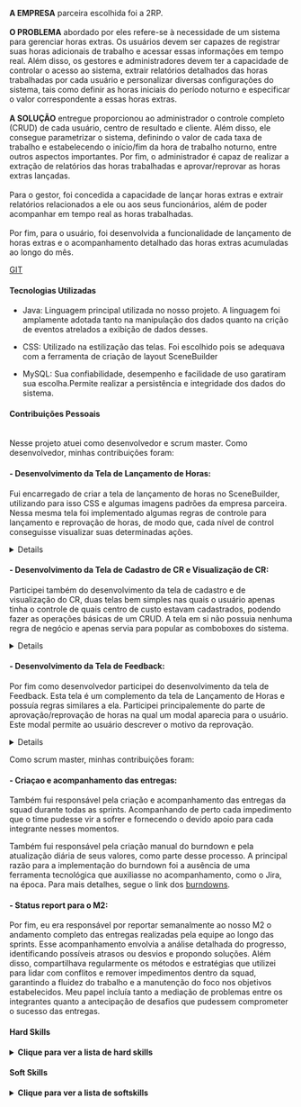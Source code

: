 **A EMPRESA** parceira escolhida foi a 2RP.
<br>
<br>
**O PROBLEMA** abordado por eles refere-se à necessidade de um sistema para gerenciar horas extras. Os usuários devem ser capazes de registrar suas horas adicionais de trabalho e acessar essas informações em tempo real. Além disso, os gestores e administradores devem ter a capacidade de controlar o acesso ao sistema, extrair relatórios detalhados das horas trabalhadas por cada usuário e personalizar diversas configurações do sistema, tais como definir as horas iniciais do período noturno e especificar o valor correspondente a essas horas extras.
<br>
<br>
**A SOLUÇÃO** entregue proporcionou ao administrador o controle completo (CRUD) de cada usuário, centro de resultado e cliente. Além disso, ele consegue parametrizar o sistema, definindo o valor de cada taxa de trabalho e estabelecendo o início/fim da hora de trabalho noturno, entre outros aspectos importantes. Por fim, o administrador é capaz de realizar a extração de relatórios das horas trabalhadas e aprovar/reprovar as horas extras lançadas. <br>
<br>
Para o gestor, foi concedida a capacidade de lançar horas extras e extrair relatórios relacionados a ele ou aos seus funcionários, além de poder acompanhar em tempo real as horas trabalhadas.
<br>
<br>
Por fim, para o usuário, foi desenvolvida a funcionalidade de lançamento de horas extras e o acompanhamento detalhado das horas extras acumuladas ao longo do mês.

[GIT](https://github.com/matheus-fiebig/portifolio-bd/tree/main/2sem)

#### Tecnologias Utilizadas
- Java: Linguagem principal utilizada no nosso projeto. A linguagem foi amplamente adotada tanto na manipulação dos dados quanto na crição de eventos atrelados a exibição de dados desses.

- CSS: Utilizado na estilização das telas. Foi escolhido pois se adequava com a ferramenta de criação de layout SceneBuilder  

- MySQL: Sua confiabilidade, desempenho e facilidade de uso garatiram sua escolha.Permite realizar a persistência e integridade dos dados do sistema.

#### Contribuições Pessoais
**<br>**
Nesse projeto atuei como desenvolvedor e scrum master.
Como desenvolvedor, minhas contribuições foram:
#### - Desenvolvimento da Tela de Lançamento de Horas:
Fui encarregado de criar a tela de lançamento de horas no SceneBuilder, utilizando para isso CSS e algumas imagens padrões da empresa parceira. Nessa mesma tela foi implementado algumas regras de controle para lançamento e reprovação de horas, de modo que, cada nível de control conseguisse visualizar suas determinadas ações.
<details>
    ```

      public void lancarHoras(ActionEvent event) {
            var rows = table_lancamento.getItems();
            for (ExtratoHoraModel extratoHoraModel : rows) {
                if (extratoHoraModel.getId() != 0) {
                    continue;
                }
                extratoHoraModel.setIdUsuario(UsuarioDAO.usuarioLogado.getId());

                if (UsuarioDAO.usuarioLogado.getIdTipoUsuario() == TipoUsuario.Administrador || UsuarioDAO.usuarioLogado.getIdTipoUsuario() == TipoUsuario.Gestor)
                    extratoHoraModel.setStatus(EtapaExtrato.APROVADA);
                else
                    extratoHoraModel.setStatus(EtapaExtrato.EM_APROVACAO);

                var rowsModified = extratoHoraDao.lancarHora(extratoHoraModel);
                if (rowsModified <= 0) {
                    MensagemRetorno.erroCadastro();
                    return;
                }
            }

            MensagemRetorno.sucessoCadastro();
        }
    ```

Como pode ser visto, aqui esta a implementação do lançamento de horas, na qual existe toda a parte de controle de lançamento com base no seu nível de acesso. Além disso é possivel analisar como é realizado o controle no nosso sistema, através de campo estático que é atribuido durante a ação de login do usuário.
</details>

#### - Desenvolvimento da Tela de Cadastro de CR e Visualização de CR:
Participei também do desenvolvimento da tela de cadastro e de visualização do CR, duas telas bem simples nas quais o usuário apenas tinha o controle de quais centro de custo estavam cadastrados, podendo fazer as operações básicas de um CRUD. A tela em si não possuia nenhuma regra de negócio e apenas servia para popular as comboboxes do sistema.

<details>

<img src="https://github.com/matheus-fiebig/bertoti/blob/main/portifolio-bd/assets/2sem/tela_gerenciamento%20cr.png"></img>

Como pode ser visto acima, o usuário selecionava um CR e selecionava qual integrante do sistema ia ser atribuído aquele CR. Nesta tela fui responsável, também, por toda a parte de criação do Layout e regras de cadastro / visualização
</details>

#### - Desenvolvimento da Tela de Feedback:
Por fim como desenvolvedor participei do desenvolvimento da tela de Feedback. Esta tela é um complemento da tela de Lançamento de Horas e possuía regras similares a ela. Participei principalemente do parte de aprovação/reprovação de horas na qual um modal aparecia para o usuário. Este modal permite ao usuário descrever o motivo da reprovação.

<details>
    ```
    
    FeedbackController.java
     {
                        btnAprovar.setOnAction((ActionEvent event) -> {
                            ExtratoHoraModel extratoHora = getTableView().getItems().get(getIndex());
                            extratoHora.setStatus(EtapaExtrato.APROVADA);

                            if (EtapaExtrato.APROVADA == extratoHora.getStatus()) {
                                extratoHoraDao.aprovarHoraExtra(extratoHora);
                                carregarExtratos();
                            }
                        });
                    }
                    {
                        btnReprovar.setOnAction((final ActionEvent event) -> {
                            final ExtratoHoraModel extratoHora = getTableView().getItems().get(getIndex());
                            extratoHora.setStatus(EtapaExtrato.REPROVADA);

                            if (EtapaExtrato.REPROVADA == extratoHora.getStatus()) {
                                extratoHoraDao.reprovarHoraExtra(extratoHora);
                                FeedBackRetorno.motivo(extratoHoraDao, extratoHora);
                                carregarExtratos();
                            }
                        });
                    }

    ExtratoHoraDao.java
    public void aprovarHoraExtra(ExtratoHoraModel extratoHora) {
        try {
            String sql = "UPDATE Extrato_Hora SET Id_Etapa_Extrato = 2 WHERE Id = " + extratoHora.getId();
            executeUpdate(sql);
            extratoHora.setStatus(EtapaExtrato.APROVADA);

        } catch (Exception e) {
            e.addSuppressed(e);
        }

    }

    public void reprovarHoraExtra(ExtratoHoraModel extratoHora) {
        try {
            String sql = "UPDATE Extrato_Hora SET Id_Etapa_Extrato = 3 WHERE Id = " + extratoHora.getId();
            executeUpdate(sql);
            extratoHora.setStatus(EtapaExtrato.REPROVADA);

        } catch (Exception e) {
            e.addSuppressed(e);
        }
    }
                    
    ```

Como pode ser observado no código acima, a essência da funcionalidade de reprovação/aprovação de horas extras reside em uma atualização no banco de dados, que ocorre assim que o botão de aprovar/reprovar e clicado, com base no feedback fornecido pelo gestor ou administrador do sistema.
</details>

Como scrum master, minhas contribuições foram:
#### - Criaçao e acompanhamento das entregas:

Também fui responsável pela criação e acompanhamento das entregas da squad durante todas as sprints. Acompanhando de perto cada impedimento que o time pudesse vir a sofrer e fornecendo o devido apoio para cada integrante nesses momentos.

Também fui responsável pela criação manual do burndown e pela atualização diária de seus valores, como parte desse processo. A principal razão para a implementação do burndown foi a ausência de uma ferramenta tecnológica que auxiliasse no acompanhamento, como o Jira, na época. Para mais detalhes, segue o link dos <a href="https://github.com/matheus-fiebig/bertoti/blob/main/portifolio-bd/2sem/assets/burndown/">burndowns</a>.

#### - Status report para o M2:

Por fim, eu era responsável por reportar semanalmente ao nosso M2 o andamento completo das entregas realizadas pela equipe ao longo das sprints. Esse acompanhamento envolvia a análise detalhada do progresso, identificando possíveis atrasos ou desvios e propondo soluções. Além disso, compartilhava regularmente os métodos e estratégias que utilizei para lidar com conflitos e remover impedimentos dentro da squad, garantindo a fluidez do trabalho e a manutenção do foco nos objetivos estabelecidos. Meu papel incluía tanto a mediação de problemas entre os integrantes quanto a antecipação de desafios que pudessem comprometer o sucesso das entregas.

#### Hard Skills
<details>
  <summary><b>Clique para ver a lista de hard skills</b></summary>
  <br>
  <table align="center">
    <tr>
      <th width="300px">Tecnologia/Metodologia</th>
      <th width="300px">Classificação</th>
    </tr>
    <tr>
      <td>SQL</td>
      <td>★★★★★★★★☆☆</td>
    </tr>
    <tr>
      <td>MYSQL</td>
      <td>★★★★★★★☆☆☆</td>
    </tr>
    <tr>
      <td>SceneBuilder/HTML/CSS</td>
      <td>★★★★★★★★☆☆</td>
    </tr>
    <tr>
      <td>JAVA</td>
      <td>★★★★★★★☆☆☆</td>
    </tr>
    <tr>
      <td>Scrum</td>
      <td>★★★★☆☆☆☆☆☆</td>
    </tr>
  </table>
</details>

#### Soft Skills
<details>
  <summary><b>Clique para ver a lista de softskills</b></summary>
  <br>
  <table align="center">
    <tr>
      <th width="300px">Tecnologia/Metodologia</th>
      <th width="300px">Classificação</th>
    </tr>
    <tr>
      <td>Comunicação</td>
      <td>★★★★★★☆☆☆☆</td>
    </tr>
    <tr>
      <td>Trabalho em Equipe</td>
      <td>★★★★★★★☆☆☆</td>
    </tr>
    <tr>
      <td>Resolução de Problemas</td>
      <td>★★★★★★★★★☆</td>
    </tr>
    <tr>
      <td>Responsabilidade</td>
      <td>★★★★★★★★★☆</td>
    </tr>
  </table>
</details>
